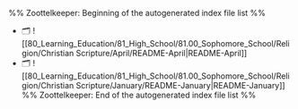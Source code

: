 %% Zoottelkeeper: Beginning of the autogenerated index file list  %%
- 🗂️ ![[80_Learning_Education/81_High_School/81.00_Sophomore_School/Religion/Christian Scripture/April/README-April|README-April]]
- 🗂️ ![[80_Learning_Education/81_High_School/81.00_Sophomore_School/Religion/Christian Scripture/January/README-January|README-January]]
%% Zoottelkeeper: End of the autogenerated index file list  %%
